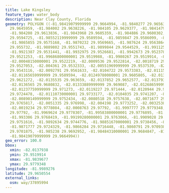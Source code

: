 ```yaml
---
title: Lake Kingsley
feature_type: water_body
description: Near Clay County, Florida
geometry: POLYGON ((-81.98419079999999 29.9664994, -81.9840277 29.9656369, -81.98396769999999
  29.9645959, -81.984002 29.9638226, -81.984105 29.9629377, -81.9841479 29.9620677,
  -81.984208 29.9613836, -81.9843968 29.9605359, -81.984886 29.9600302, -81.9850835
  29.9594725, -81.98552119999999 29.9589594, -81.9859847 29.9586099, -81.986225 29.958015,
  -81.9865855 29.9575168, -81.9870232 29.9569665, -81.987624 29.9563864, -81.9883708
  29.955732, -81.9889802 29.9551743, -81.9899844 29.9544529, -81.9911259 29.9537613,
  -81.9921387 29.9531441, -81.9932975 29.9526681, -81.9942673 29.9523781, -81.99555479999999
  29.9521253, -81.99686800000001 29.9519988, -81.9980267 29.9519914, -81.9993743 29.9520286,
  -82.00048150000001 29.9522219, -82.0009536 29.9522814, -82.0018719 29.9524227, -82.00298770000001
  29.9527053, -82.004361 29.9532333, -82.00551969999999 29.9537539, -82.00660980000001
  29.9543116, -82.0092791 29.9561633, -82.0104722 29.9573383, -82.0111588 29.9581563,
  -82.01165659999999 29.9589594, -82.01249780000001 29.9605805, -82.01310719999999
  29.9621272, -82.0135535 29.963659, -82.0137852 29.9652577, -82.0137938 29.966782,
  -82.0136565 29.9680832, -82.01333889999999 29.969087, -82.01268659999999 29.9707897,
  -82.01237759999999 29.971273, -82.0119227 29.971444, -82.0120944 29.9716894, -82.01171669999999
  29.9724478, -82.01110730000001 29.9733177, -82.0104035 29.9741207, -82.009631 29.9746858,
  -82.00890149999999 29.9752434, -82.0080518 29.9757638, -82.0071677 29.9762174, -82.00624929999999
  29.9765817, -82.0051335 29.976998, -82.004198 29.9773252, -82.0032538 29.9775482,
  -82.0019234 29.9778084, -82.0008763 29.97792, -81.9997777 29.9779348, -81.998413
  29.97792, -81.9969624 29.9778307, -81.99583800000001 29.9776895, -81.9945592 29.9773698,
  -81.993306 29.9768419, -81.99199280000001 29.9763066, -81.9909028 29.9757341, -81.9901818
  29.9751616, -81.9892634 29.9744776, -81.98851670000001 29.9738456, -81.9877614 29.9731095,
  -81.9871777 29.9724329, -81.9866284 29.9716448, -81.9860791 29.9709384, -81.9856499
  29.9701875, -81.985238 29.9692952, -81.98484310000001 29.9684847, -81.9844569 29.9675553,
  -81.98419079999999 29.9664994))
geo_error: 100.0
bbox:
  xmin: -82.0137938
  ymin: 29.9519914
  xmax: -81.9839677
  ymax: 29.9779348
longitude: -81.9989276
latitude: 29.9650554
external_links:
  osm: way/37895994
---
```

